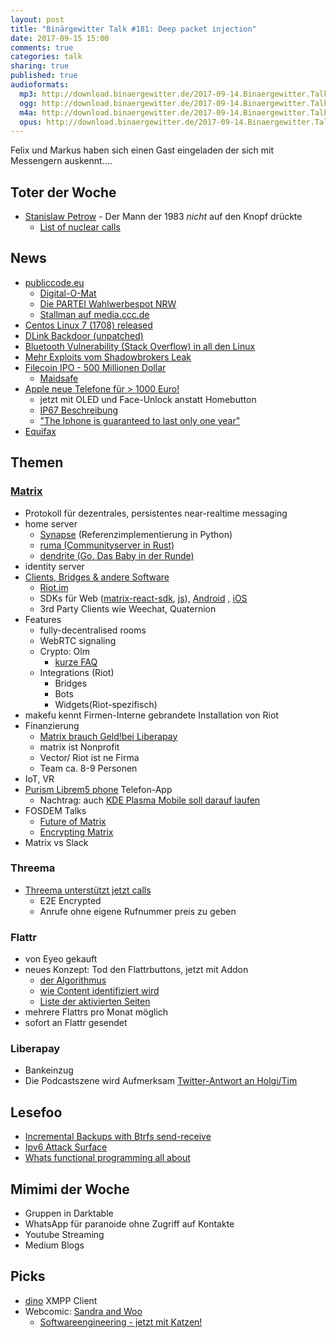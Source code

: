 ```yaml
---
layout: post
title: "Binärgewitter Talk #181: Deep packet injection"
date: 2017-09-15 15:00
comments: true
categories: talk
sharing: true
published: true
audioformats:
  mp3: http://download.binaergewitter.de/2017-09-14.Binaergewitter.Talk.181.mp3
  ogg: http://download.binaergewitter.de/2017-09-14.Binaergewitter.Talk.181.ogg
  m4a: http://download.binaergewitter.de/2017-09-14.Binaergewitter.Talk.181.m4a
  opus: http://download.binaergewitter.de/2017-09-14.Binaergewitter.Talk.181.opus
---
```

Felix und Markus haben sich einen Gast eingeladen der sich mit Messengern auskennt....

## Toter der Woche

- [Stanislaw Petrow](https://twitter.com/egghat/status/906848277382955008) - Der Mann der 1983 *nicht* auf den Knopf drückte
  * [List of nuclear calls](https://en.wikipedia.org/wiki/List_of_nuclear_close_calls)

## News

- [publiccode.eu](https://publiccode.eu/)
    - [Digital-O-Mat](https://bund.digital-o-mat.de/)
    - [Die PARTEI Wahlwerbespot NRW](https://www.youtube.com/watch?v=sua1RKcOm8U)
    - [Stallman auf media.ccc.de](https://media.ccc.de/v/31c3_-_6123_-_en_-_saal_1_-_201412291130_-_freedom_in_your_computer_and_in_the_net_-_richard_stallman)
- [Centos Linux 7 (1708) released](https://lists.centos.org/pipermail/centos-announce/2017-September/022532.html)
- [DLink Backdoor (unpatched)](https://pierrekim.github.io/blog/2017-02-02-update-dlink-dwr-932b-lte-routers-vulnerabilities.html)
- [Bluetooth Vulnerability (Stack Overflow) in all den Linux](
https://www.heise.de/security/meldung/BlueBorne-Android-Linux-und-Windows-ueber-Bluetooth-angreifbar-3830319.html)
- [Mehr Exploits vom Shadowbrokers Leak](
https://yro.slashdot.org/story/17/09/11/2113226/shadowbrokers-releases-nsa-unitedrake-manual-that-targets-windows-machines)
- [Filecoin IPO - 500 Millionen Dollar](http://filecoin.io/)
    - [Maidsafe](https://maidsafe.net/)
- [Apple neue Telefone für > 1000 Euro!](https://www.apple.com/de/shop/buy-iphone/iphone-x)
    - jetzt mit OLED und Face-Unlock anstatt Homebutton
    - [IP67 Beschreibung](http://www.resourcesupplyllc.com/PDFs/WhatDoesIP67Mean.pdf)
    - ["The Iphone is guaranteed to last only one year"](
https://motherboard.vice.com/en_us/article/j5geby/the-iphone-is-guaranteed-to-last-only-one-year-apple-argues-in-court)
- [Equifax](https://www.equifaxsecurity2017.com/)

## Themen

### [Matrix](https://matrix.org)

- Protokoll für dezentrales, persistentes near-realtime messaging
- home server
    - [Synapse](https://matrix.org/docs/projects/server/synapse.html) (Referenzimplementierung in Python)
    - [ruma (Communityserver in Rust)](https://www.ruma.io/)
    - [dendrite (Go. Das Baby in der Runde)](https://github.com/matrix-org/dendrite)
- identity server
- [Clients, Bridges & andere Software](https://matrix.org/docs/projects/try-matrix-now.html)
    - [Riot.im](https://about.riot.im/)
    - SDKs für Web ([matrix-react-sdk](https://github.com/matrix-org/matrix-react-sdk/tree/master), [js](https://github.com/matrix-org/matrix-js-sdk/tree/master
)),
[Android](https://github.com/matrix-org/matrix-android-sdk/tree/master)
, [iOS](https://github.com/matrix-org/matrix-ios-sdk/tree/master)
    - 3rd Party Clients wie Weechat, Quaternion
- Features
    - fully-decentralised rooms
    - WebRTC signaling
    - Crypto: Olm
        - [kurze FAQ](https://www.uhoreg.ca/blog/20170910-2110)
    - Integrations (Riot)
        - Bridges
        - Bots
        - Widgets(Riot-spezifisch)
- makefu kennt Firmen-Interne gebrandete Installation von Riot
- Finanzierung
    - [Matrix brauch Geld!](http://bit.ly/2sxSrn9)[bei Liberapay](https://liberapay.com/matrixdotorg/)
    - matrix ist Nonprofit
    - Vector/ Riot ist ne Firma
    - Team ca. 8-9 Personen
- IoT, VR
- [Purism Librem5 phone](https://puri.sm/shop/librem-5/) Telefon-App
    - Nachtrag: auch [KDE Plasma Mobile soll darauf laufen](https://dot.kde.org/2017/09/14/plasma-mobile-and-purisms-librem-5-free-smartphone)
- FOSDEM Talks
    - [Future of Matrix](https://fosdem.org/2017/schedule/event/matrix_future/)
    - [Encrypting Matrix](https://fosdem.org/2017/schedule/event/encrypting_matrix/)
- Matrix vs Slack

### Threema

- [Threema unterstützt jetzt calls](https://three.ma/threemacalls)
  - E2E Encrypted
  - Anrufe ohne eigene Rufnummer preis zu geben


### Flattr

- von Eyeo gekauft
- neues Konzept: Tod den Flattrbuttons, jetzt mit Addon
    - [der Algorithmus](https://blog.flattr.net/2017/06/key-elements-of-the-new-flattr-the-all-knowing-privacy-friendly-algorithm/)
    - [wie Content identifiziert wird](https://blog.flattr.net/2017/08/the-story-about-the-new-flattr-making-your-content-flattrable/)
    - [Liste der aktivierten Seiten](https://blog.flattr.net/2017/09/the-story-about-the-new-flattr-the-flattr-enabled-list/)
- mehrere Flattrs pro Monat möglich
- sofort an Flattr gesendet


### Liberapay

- Bankeinzug
- Die Podcastszene wird Aufmerksam [Twitter-Antwort an Holgi/Tim](https://twitter.com/gu2dl/status/907976319086022661)

## Lesefoo

- [Incremental Backups with Btrfs
send-receive](http://marc.merlins.org/perso/btrfs/post_2014-03-22_Btrfs-Tips_-Doing-Fast-Incremental-Backups-With-Btrfs-Send-and-Receive.html)
- [Ipv6 Attack Surface](https://isc.sans.edu/diary/rss/22820)
- [Whats functional programming all about](http://www.lihaoyi.com/post/WhatsFunctionalProgrammingAllAbout.html)

## Mimimi der Woche

- Gruppen in Darktable
- WhatsApp für paranoide ohne Zugriff auf Kontakte
- Youtube Streaming
- Medium Blogs

## Picks

- [dino](https://dino.im/) XMPP Client
- Webcomic: [Sandra and Woo](http://www.sandraandwoo.com/woode)
    - [Softwareengineering - jetzt mit Katzen!](http://www.sandraandwoo.com/woode/2012/11/19/0430-softwareentwicklung-jetzt-mit-katzen/)

